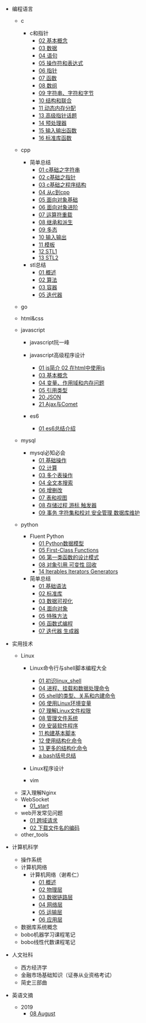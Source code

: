 - 编程语言
  - c
    - c和指针
      - [02 基本概念](编程语言/c/c和指针/02_基本概念.md)
      - [03 数据](编程语言/c/c和指针/03_数据.md)
      - [04 语句](编程语言/c/c和指针/04_语句.md)
      - [05 操作符和表达式](编程语言/c/c和指针/05_操作符和表达式.md)
      - [06 指针](编程语言/c/c和指针/06_指针.md)
      - [07 函数](编程语言/c/c和指针/07_函数.md)
      - [08 数组](编程语言/c/c和指针/08_数组.md)
      - [09 字符串、字符和字节](编程语言/c/c和指针/09_字符串_字符和字节.md)
      - [10 结构和联合](编程语言/c/c和指针/10_结构和联合.md)
      - [11 动态内存分配](编程语言/c/c和指针/11_动态内存分配.md)
      - [13 高级指针话题](编程语言/c/c和指针/13_高级指针话题.md)
      - [14 预处理器](编程语言/c/c和指针/14_预处理器.md)
      - [15 输入输出函数](编程语言/c/c和指针/15_输入输出函数.md)
      - [16 标准库函数](编程语言/c/c和指针/16_标准库函数.md)
  - cpp
    - 简单总结
      - [01 c基础之字符串](编程语言/cpp/简单总结/01_c基础之字符串.md)
      - [02 c基础之指针](编程语言/cpp/简单总结/02_c基础之指针.md)
      - [03 c基础之程序结构](编程语言/cpp/简单总结/03_c基础之程序结构.md)
      - [04 从c到cpp](编程语言/cpp/简单总结/04_从c到cpp.md)
      - [05 面向对象基础](编程语言/cpp/简单总结/05_面向对象基础.md)
      - [06 面向对象进阶](编程语言/cpp/简单总结/06_面向对象进阶.md)
      - [07 运算符重载](编程语言/cpp/简单总结/07_运算符重载.md)
      - [08 继承和派生](编程语言/cpp/简单总结/08_继承和派生.md)
      - [09 多态](编程语言/cpp/简单总结/09_多态.md)
      - [10 输入输出](编程语言/cpp/简单总结/10_输入输出.md)
      - [11 模板](编程语言/cpp/简单总结/11_模板.md)
      - [12 STL1](编程语言/cpp/简单总结/12_STL1.md)
      - [13 STL2](编程语言/cpp/简单总结/13_STL2.md)
    - stl总结
      - [01 概述](编程语言/cpp/stl总结/01_概述.md)
      - [02 算法](编程语言/cpp/stl总结/02_算法.md)
      - [03 容器](编程语言/cpp/stl总结/03_容器.md)
      - [05 迭代器](编程语言/cpp/stl总结/05_迭代器.md)
  - go
  - html&css
  - javascript
    - javascript阮一峰

    - javascript高级程序设计
      - [01 js简介 02 在html中使用js](编程语言/javascript/javascript高级程序设计/01_js简介_02_在html中使用js.md)
      - [03 基本概念](编程语言/javascript/javascript高级程序设计/03_基本概念.md)
      - [04 变量、作用域和内存问题](编程语言/javascript/javascript高级程序设计/04_变量、作用域和内存问题.md)
      - [05 引用类型](编程语言/javascript/javascript高级程序设计/05_引用类型.md)
      - [20 JSON](编程语言/javascript/javascript高级程序设计/20_JSON.md)
      - [21 Ajax与Comet](编程语言/javascript/javascript高级程序设计/21_Ajax与Comet.md)

    - es6
      - [01 es6总结介绍](编程语言/javascript/es6/01_es6总结介绍.md)

  - mysql
    - mysql必知必会
      - [01 基础操作](编程语言/mysql/mysql必知必会/01_基础操作.md)
      - [02 计算](编程语言/mysql/mysql必知必会/02_计算.md)
      - [03 多个表操作](编程语言/mysql/mysql必知必会/03_多个表操作.md)
      - [04 全文本搜索](编程语言/mysql/mysql必知必会/04_全文本搜索.md)
      - [06 增删改](编程语言/mysql/mysql必知必会/06_增删改.md)
      - [07 表和视图](编程语言/mysql/mysql必知必会/07_表和视图.md)
      - [08 存储过程 游标 触发器](编程语言/mysql/mysql必知必会/08_存储过程_游标_触发器.md)
      - [09 事务 字符集和校对 安全管理 数据库维护](编程语言/mysql/mysql必知必会/09_事务_字符集和校对_安全管理_数据库维护.md)
  - python
    - Fluent Python
      - [01 Python数据模型](编程语言/python/Fluent_Python/01_Python数据模型.md)
      - [05 First-Class Functions](编程语言/python/Fluent_Python/05_First-Class_Functions.md)
      - [06 第一类函数的设计模式](编程语言/python/Fluent_Python/06_第一类函数的设计模式.md)
      - [08 对象引用 可变性 回收](编程语言/python/Fluent_Python/08_对象引用_可变性_回收.md)
      - [14 Iterables Iterators Generators](编程语言/python/Fluent_Python/14_Iterables_Iterators_Generators.md)
    - 简单总结
      - [01 基础语法](编程语言/python/简单总结/01_基础语法.md)
      - [02 标准库](编程语言/python/简单总结/02_标准库.md)
      - [03 数据可视化](编程语言/python/简单总结/03_数据可视化.md)
      - [04 面向对象](编程语言/python/简单总结/04_面向对象.md)
      - [05 特殊方法](编程语言/python/简单总结/05_特殊方法.md)
      - [06 函数式编程](编程语言/python/简单总结/06_函数式编程.md)
      - [07 迭代器 生成器](编程语言/python/简单总结/07_迭代器_生成器.md)

- 实用技术
  - Linux
    - Linux命令行与shell脚本编程大全
      - [01 初识linux_shell](实用技术/Linux/Linux命令行与shell脚本编程大全/01_初识linux_shell.md)
      - [04 进程、挂载和数据处理命令](实用技术/Linux/Linux命令行与shell脚本编程大全/04_进程、挂载和数据处理命令.md)
      - [05 shell的类型、关系和内建命令](实用技术/Linux/Linux命令行与shell脚本编程大全/05_shell的类型、关系和内建命令.md)
      - [06 使用Linux环境变量](实用技术/Linux/Linux命令行与shell脚本编程大全/06_使用Linux环境变量.md)
      - [07 理解Linux文件权限](实用技术/Linux/Linux命令行与shell脚本编程大全/07_理解Linux文件权限.md)
      - [08 管理文件系统](实用技术/Linux/Linux命令行与shell脚本编程大全/08_管理文件系统.md)
      - [09 安装软件程序](实用技术/Linux/Linux命令行与shell脚本编程大全/09_安装软件程序.md)
      - [11 构建基本脚本](实用技术/Linux/Linux命令行与shell脚本编程大全/11_构建基本脚本.md)
      - [12 使用结构化命令](实用技术/Linux/Linux命令行与shell脚本编程大全/12_使用结构化命令.md)
      - [13 更多的结构化命令](实用技术/Linux/Linux命令行与shell脚本编程大全/13_更多的结构化命令.md)
      - [a bash括号总结](实用技术/Linux/Linux命令行与shell脚本编程大全/a_bash括号总结.md)

    - Linux程序设计
    - vim
  - 深入理解Nginx
  - WebSocket
    - [01_start](实用技术/WebSocket/01_start.md)
  - web开发常见问题
    - [01 跨域请求](实用技术/web开发常见问题/01_跨域请求.md)
    - [02 下载文件名的编码](实用技术/web开发常见问题/02_下载文件名的编码.md)
  - other_tools

- 计算机科学
  - 操作系统
  - 计算机网络
    - 计算机网络（谢希仁）
      - [01 概述](计算机科学/计算机网络/计算机网络（谢希仁）/01_概述.md)
      - [02 物理层](计算机科学/计算机网络/计算机网络（谢希仁）/02_物理层.md)
      - [03 数据链路层](计算机科学/计算机网络/计算机网络（谢希仁）/03_数据链路层.md)
      - [04 网络层](计算机科学/计算机网络/计算机网络（谢希仁）/04_网络层.md)
      - [05 运输层](计算机科学/计算机网络/计算机网络（谢希仁）/05_运输层.md)
      - [06 应用层](计算机科学/计算机网络/计算机网络（谢希仁）/06_应用层.md)
  - 数据库系统概念
  - bobo机器学习课程笔记
  - bobo线性代数课程笔记

- 人文社科
  - 西方经济学
  - 金融市场基础知识（证券从业资格考试）
  - 简史三部曲

- 英语文摘
  - 2019
    - [08 August](英语文摘/2019/08_August.md)

